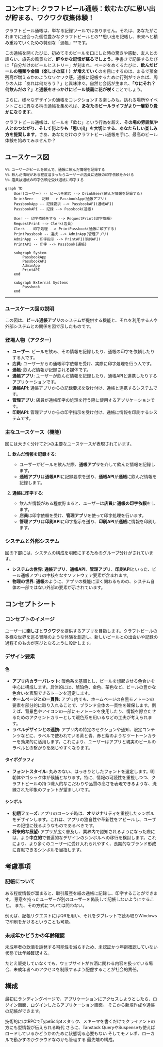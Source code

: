 ## コンセプト: クラフトビール通帳：飲むたびに思い出が貯まる、ワクワク収集体験！

クラフトビール通帳は、単なる記録ツールではありません。それは、あなたがこれまでに出会った個性豊かなクラフトビールとの**思い出を記帳し、未来へと積み重ねていくための特別な「通帳」**です。

この通帳を開くたびに、初めてそのビールを口にした時の驚きや感動、友人との語らい、旅先の風景など、**鮮やかな記憶が蘇るでしょう**。手書きで記帳するたびに「自分だけのビールヒストリー」が刻まれ、ページをめくるたびに、**飲んだビールの種類や金額（楽しさの証！）が増えていく**のを目にするのは、まるで預金残高が増えるかのようなワクワク感。通帳に記帳するために行列ができれば、周りの人は「あれは何だろう？」と興味津々。自然と会話が生まれ、**「なにそれ？何飲んだの？」と通帳をきっかけにビール談義に花が咲く**ことでしょう。

さらに、様々なデザインの通帳をコレクションする楽しみも。訪れる場所やイベントごとに異なる柄の通帳を集めれば、**あなたのビールライフがより一層彩り豊かになります**。

クラフトビール通帳は、ビールを「飲む」という行為を超え、**その場の雰囲気や人とのつながり、そして何よりも「思い出」を大切にする、あなたらしい楽しみ方を提案します**。さあ、あなただけのクラフトビール通帳を手に、最高のビール体験を始めてみませんか？

## ユースケース図

```mermaid
%% ユーザーがビールを飲んで、通帳に飲んだ情報を記録する
%% 飲んだ情報がある程度溜まったらユーザーが店員に通帳の印字依頼をかける
%% 店員は通帳の印字依頼を受け通帳に印字する

graph TD
    User(ユーザー) -- ビールを飲む --> DrinkBeer(飲んだ情報を記録する)
    DrinkBeer -- 記録 --> PassbookApp(通帳アプリ)
    PassbookApp -- 記録要求 --> PassbookAPI(通帳API)
    PassbookAPI -- 記録 --> Passbook(通帳)

    User -- 印字依頼をする --> RequestPrint(印字依頼)
    RequestPrint --> Clerk(店員)
    Clerk -- 印字処理 --> PrintPassbook(通帳に印字する)
    PrintPassbook -- 連携 --> AdminApp(管理アプリ)
    AdminApp -- 印字指示 --> PrintAPI(印刷API)
    PrintAPI -- 印字 --> Passbook(通帳)

    subgraph System
        PassbookApp
        PassbookAPI
        AdminApp
        PrintAPI
    end

    subgraph External Systems
        Passbook
    end
```

---

### ユースケース図の説明

この図は、**ビール通帳アプリ**のシステムが提供する機能と、それを利用する人や外部システムとの関係を図で示したものです。

### 登場人物（アクター）

- **ユーザー**: ビールを飲み、その情報を記録したり、通帳の印字を依頼したりする人です。
- **店員**: ユーザーからの通帳印字依頼を受け、実際に印字処理を行う人です。
- **通帳**: 飲んだ情報が記録される媒体です。
- **通帳アプリ**: ユーザーが飲んだ情報を記録したり、通帳APIと連携したりするアプリケーションです。
- **通帳API**: 通帳アプリからの記録要求を受け付け、通帳と連携するシステムです。
- **管理アプリ**: 店員が通帳印字の処理を行う際に使用するアプリケーションです。
- **印刷API**: 管理アプリからの印字指示を受け付け、通帳に情報を印刷するシステムです。

### 主なユースケース（機能）

図には大きく分けて2つの主要なユースケースが表現されています。

1.  **飲んだ情報を記録する**:
    - ユーザーがビールを飲んだ際、**通帳アプリ**を介して飲んだ情報を記録します。
    - **通帳アプリ**は**通帳API**に記録要求を送り、**通帳API**が**通帳**に飲んだ情報を記録します。

2.  **通帳に印字する**:
    - 飲んだ情報がある程度貯まると、ユーザーは**店員**に**通帳の印字依頼**をします。
    - **店員**は印字依頼を受け、**管理アプリ**を使って印字処理を行います。
    - **管理アプリ**は**印刷API**に印字指示を送り、**印刷API**が**通帳**に情報を印刷します。

### システムと外部システム

図の下部には、システムの構成を明確にするためのグループ分けがされています。

- **システムの世界**: **通帳アプリ**、**通帳API**、**管理アプリ**、**印刷API**といった、ビール通帳アプリの中核をなすソフトウェア要素が含まれます。
- **物理の世界**: **通帳**のように、アプリの機能に深く関わるものの、システム自体の一部ではない外部の要素が示されています。

## コンセプトシート

### コンセプトのイメージ

ユーザーに**楽しさ**と**ワクワク**を提供するアプリを目指します。クラフトビールの多様な世界を巡る冒険のような体験を創造し、新しいビールとの出会いや記録の過程そのものが喜びとなるように設計します。

### デザイン要素

#### 色

- **アプリ内カラーパレット:** 暖色系を基調とし、ビールを想起させる色合いを中心に構成します。具体的には、琥珀色、金色、茶色など、ビールの豊かな色合いを表現できるトーンを選定します。
- **ホームページとの一貫性:** アプリ内でも、ホームページの白黒モノトーンの要素を部分的に取り入れることで、ブランド全体の一貫性を確保します。例えば、背景色やアイコンの一部にモノトーンを使用したり、情報を際立たせるためのアクセントカラーとして暖色系を用いるなどの工夫が考えられます。
- **ラベルデザインとの連携:** アプリ内の特定のセクションや通知、限定コンテンツなどに、ラベルで使われている黄と青、赤と紫のようなツートーンカラーを効果的に活用します。これにより、ユーザーはアプリと現実のビールのラベルとの繋がりを感じやすくなります。

#### タイポグラフィ

- **フォントスタイル:** 丸みのない、はっきりとしたフォントを選定します。明朝体やゴシック体が候補となります。特に、情報の可読性を重視しつつ、クラフトビールの持つ職人的なこだわりや品質の高さを表現できるような、洗練された印象のフォントが望ましいです。

#### シンボル

- **初期フェーズ:** アプリのローンチ時は、**オリジナリティ**を重視したシンボルをデザインします。これは、アプリの独自性や革新性をアピールし、ユーザーの記憶に残るようなものであるべきです。
- **将来的な展望:** アプリが広く普及し、業界内で認知されるようになった際には、より**中立的**で普遍的なデザインのシンボルへの移行を検討します。これにより、より多くのユーザーに受け入れられやすく、長期的なブランド形成に貢献できるシンボルを目指します。

## 考慮事項

### 記帳について

ある程度情報が溜まると、取引履歴を紙の通帳に記録し、印字することができます。
悪意を持ったユーザーが別のユーザーを偽装して記帳しないようにすること。
また、その方式については問わない。

例えば、記帳リクエストにはQRを用い、それをタブレットで読み取りWindowsで印刷をかけるということも可能。

### 未成年かどうかの年齢確認

未成年者の飲酒を誘発する可能性を減らすため、未認証かつ年齢確認していない状態では年齢確認する。

たとえ販売していなくても、ウェブサイトがお酒に関わる内容を扱っている場合、未成年者へのアクセスを制限するよう配慮することが社会的責任。


## 構成

最初にランディングページで、アプリケーションにアクセスしようとしたら、ログイン画面、ログインしたらアプリケーション画面。
そこから新規作成や通帳の記帳ができます。

技術的にはtRPCでTypeScriptスタック、スキーマを書くだけでクライアントの方にも型情報が伝えられる時代
さらに、Tanstack QueryやSuspenseも使えばロードしているかどうかのために状態切る必要もない
そしてモノレポ、ローカルで動かすのかクラウドなのかも管理する
最先端の構成。
